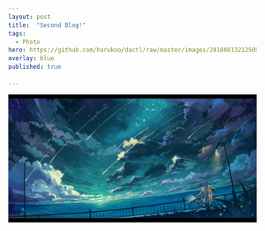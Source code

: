```yaml
---
layout: post
title:  "Second Blog!"
tags:
  - Photo
hero: https://github.com/harukoo/dactl/raw/master/images/20180813212505.jpg
overlay: blue
published: true

---
```

![](https://github.com/harukoo/dactl/raw/master/images/20180813212505.jpg)<br>